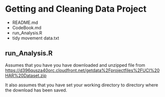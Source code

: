 # Getting and Cleaning Data Project

* README.md
* CodeBook.md
* run_Analysis.R
* tidy movement data.txt 

## run_Analysis.R

Assumes that you have you have downloaded and unzipped file from https://d396qusza40orc.cloudfront.net/getdata%2Fprojectfiles%2FUCI%20HAR%20Dataset.zip

It also assumes that you have set your working directory to directory where the download has been saved. 